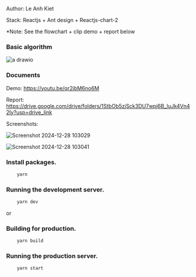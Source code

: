 Author: Le Anh Kiet

Stack: Reactjs + Ant design + Reactjs-chart-2

*Note: See the flowchart + clip demo + report below
### Basic algorithm
![a drawio](https://github.com/user-attachments/assets/76097cb1-3c35-4b63-a24f-8529fd1abd62)
### Documents
Demo: https://youtu.be/qr2jbM6no6M

Report: https://drive.google.com/drive/folders/1StbOb5zjSck3DU7wpj6B_luJk4Vn42Iy?usp=drive_link

Screenshots:

![Screenshot 2024-12-28 103029](https://github.com/user-attachments/assets/f07d9d07-6aaf-452e-b6d7-6a5ad347ce32)

![Screenshot 2024-12-28 103041](https://github.com/user-attachments/assets/8ff2fbb6-2a9d-49ab-b4e6-de105a839708)

### Install packages.

```bash
    yarn
```

### Running the development server.

```bash
    yarn dev
```

or

### Building for production.

```bash
    yarn build
```

### Running the production server.

```bash
    yarn start
```
